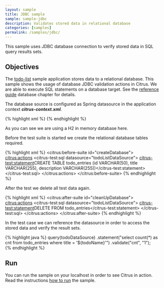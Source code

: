 ```yaml
---
layout: sample
title: JDBC sample
sample: sample-jdbc
description: Validates stored data in relational database
categories: [samples]
permalink: /samples/jdbc/
---
```


This sample uses JDBC database connection to verify stored data in SQL query results sets.

Objectives
---------

The [todo-list](/samples/todo-app/) sample application stores data to a relational database. This sample shows 
the usage of database JDBC validation actions in Citrus. We are able to execute SQL statements on a database target. 
See the [reference guide](http://www.citrusframework.org/reference/html/#actions-sql) database chapter for details.

The database source is configured as Spring datasource in the application context ***citrus-context.xml***.
  
{% highlight xml %}
<bean id="todoListDataSource" class="org.apache.commons.dbcp.BasicDataSource" destroy-method="close">
  <property name="driverClassName" value="org.hsqldb.jdbcDriver"/>
  <property name="url" value="jdbc:hsqldb:hsql://localhost/testdb"/>
  <property name="username" value="sa"/>
  <property name="password" value=""/>
  <property name="initialSize" value="1"/>
  <property name="maxActive" value="5"/>
  <property name="maxIdle" value="2"/>
</bean>
{% endhighlight %}
    
As you can see we are using a H2 in memory database here.    

Before the test suite is started we create the relational database tables required.

{% highlight xml %}
<citrus:before-suite id="createDatabase">
  <citrus:actions>
    <citrus-test:sql datasource="todoListDataSource">
      <citrus-test:statement>CREATE TABLE todo_entries (id VARCHAR(50), title VARCHAR(255), description VARCHAR(255))</citrus-test:statement>
    </citrus-test:sql>
  </citrus:actions>
</citrus:before-suite>
{% endhighlight %}

After the test we delete all test data again.

{% highlight xml %}
<citrus:after-suite id="cleanUpDatabase">
  <citrus:actions>
    <citrus-test:sql datasource="todoListDataSource">
      <citrus-test:statement>DELETE FROM todo_entries</citrus-test:statement>
    </citrus-test:sql>
  </citrus:actions>
</citrus:after-suite>
{% endhighlight %}

In the test case we can reference the datasource in order to access the stored data and
verify the result sets.

{% highlight java %}
query(todoDataSource)
    .statement("select count(*) as cnt from todo_entries where title = '${todoName}'")
    .validate("cnt", "1");    
{% endhighlight %}
                
Run
---------

You can run the sample on your localhost in order to see Citrus in action. Read the instructions [how to run](/samples/run/) the sample.